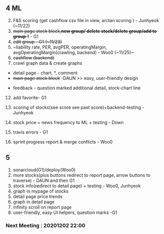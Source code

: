 ## 4 ML

2. F&S scoring (get cashflow csv file in view, arctan scoring ) - Junhyeok (~11/22)
6. ~~main page stock block,**new group/ delete stock/delete group/add to group** 1~~ - G1
8. ~~edit group - G1 (~11/23)~~
9. ~liability rate, PER, avgPER, operatingMargin, avgOperatingMargin(crawling, backend) - Woo0 (~11/25)~
10. ~~cashflow (backend)~~
11. crawl graph data & create graphs
- detail page - chart, *, comment
- ~~main page stock block~~ -DAUN >> easy, user-friendly design
+ feedback - question marked additional detail, stock-chart line
12. add favorite- G1


7. scoring of stocks(see score see past score)+backend-testing - Junhyeok
1. stock price + news frequency to ML + testing - Down
2. travis errors - G1
3. sprint progress report & merge conflicts - Woo0






## 5 
1. sonarcloud(G1)/deploy(Woo0)
2. more stocks(plus buttons redirect to report page, arrow buttons to traverse) - DAUN and then G1
3. stock info(redirect to detail page) + testing - Woo0, Junhyeok
1. graph in mypage of stocks
3. detail page price trends
2. graph in detail page
4. infinity scroll on report page
8. user-friendly, easy UI helpers, question marks -G1

### Next Meeting : 20201202 22:00